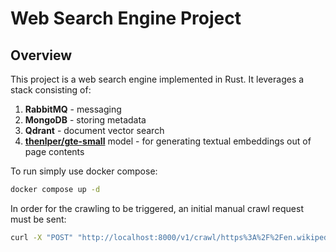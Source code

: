 # Web Search Engine Project
## Overview

This project is a web search engine implemented in Rust.
It leverages a stack consisting of:
1. **RabbitMQ** - messaging
2. **MongoDB** - storing metadata
3. **Qdrant** - document vector search
4. **[thenlper/gte-small](https://huggingface.co/thenlper/gte-small)** model - for generating textual embeddings out of page contents

To run simply use docker compose:
```sh
docker compose up -d
```

In order for the crawling to be triggered, an initial manual crawl request must be sent:
```sh
curl -X "POST" "http://localhost:8000/v1/crawl/https%3A%2F%2Fen.wikipedia.org%2Fwiki%2FMain_Page"
```
